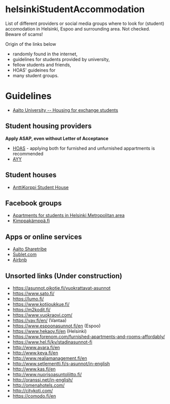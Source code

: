 # helsinkiStudentAccommodation
List of different providers or social media groups where to look for (student) accomodation in Helsinki, Espoo and surrounding area. Not checked. Beware of scams!

Origin of the links below
- randomly found in the internet,
- guidelines for students provided by university,
- fellow students and friends, 
- HOAS' guideines for 
- many student groups.

# Guidelines
- [Aalto University -- Housing for exchange students](https://into.aalto.fi/display/enuudet/Housing+for+exchange+students)

## Student housing providers
**Apply ASAP, even without Letter of Acceptance**
- [HOAS](https://www.hoas.fi/) - applying both for furnished and unfurnished appartments is recommended
- [AYY](https://domo.ayy.fi/)

## Student houses
- [AnttiKorppi Student House](https://www.anttikorppi.com/home/)

## Facebook groups
- [Apartments for students in Helsinki Metropolitan area](https://www.facebook.com/groups/112489548797522/)
- [Kimppakämppä.fi](https://www.facebook.com/groups/25069008689/)

## Apps or online services
- [Aalto Sharetribe](https://aalto.sharetribe.com/)
- [Sublet.com](https://www.sublet.com/apartments-for-rent/helsinki)
- [Airbnb](https://www.airbnb.com/)

## Unsorted links (Under construction)
- https://asunnot.oikotie.fi/vuokrattavat-asunnot
- https://www.sato.fi/
- https://lumo.fi/
- https://www.kotijoukkue.fi/
- https://m2kodit.fi/
- https://www.vuokraovi.com/
- https://vav.fi/en/ (Vantaa)
- https://www.espoonasunnot.fi/en (Espoo)
- https://www.hekaoy.fi/en (Helsinki)
- https://www.forenom.com/furnished-apartments-and-rooms-affordably/
- https://www.hel.fi/kv/stadinasunnot-fi
- http://www.avara.fi/en
- http://www.keva.fi/en
- http://www.realiamanagement.fi/en
- http://www.setlementti.fi/s-asunnot/in-english
- http://www.kas.fi/en
- http://www.nuorisoasuntoliitto.fi/
- http://oranssi.net/in-english/
- http://omenahotels.com/
- http://citykoti.com/
- https://comodo.fi/en
